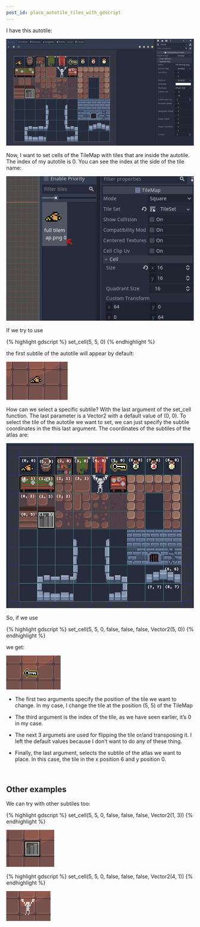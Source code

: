 ```yaml
---
post_id: place_autotile_tiles_with_gdscript
---
```


I have this autotile:

![My autotile](/assets/images/godot/place_autotile_tiles_with_gdscript/autotile.jpg)

Now, I want to set cells of the TileMap with tiles that are inside the autotile. The index of my autotile is 0. You can see the index at the side of the tile name:

![Autotile index](/assets/images/godot/place_autotile_tiles_with_gdscript/autotile_index.jpg)

If we try to use

{% highlight gdscript %}
set_cell(5, 5, 0)
{% endhighlight %}

the first subtile of the autotile will appear by default:

![Bag of coins tile](/assets/images/godot/place_autotile_tiles_with_gdscript/basic_set_cell.jpg)

How can we select a specific subtile? With the last argument of the set_cell function. The last parameter is a Vector2 with a default value of (0, 0). To select the tile of the autotile we want to set, we can just specify the subtile coordinates in the this last argument. The coordinates of the subtiles of the atlas are:

![Atlas coordinates](/assets/images/godot/place_autotile_tiles_with_gdscript/autotile_with_coordinates.jpg)

So, if we use

{% highlight gdscript %}
set_cell(5, 5, 0, false, false, false, Vector2(5, 0))
{% endhighlight %}

we get:

![Key tile](/assets/images/godot/place_autotile_tiles_with_gdscript/key_tile.jpg)

- The first two arguments specify the position of the tile we want to change. In my case, I change the tile at the position (5, 5) of the TileMap

- The third argument is the index of the tile, as we have seen earlier, it’s 0 in my case.

- The next 3 argumets are used for flipping the tile or/and transposing it. I left the default values because I don’t want to do any of these thing.

- Finally, the last argument, selects the subtile of the atlas we want to place. In this case, the tile in the x position 6 and y position 0.

<br>

## Other examples

We can try with other subtiles too:

{% highlight gdscript %}
set_cell(5, 5, 0, false, false, false, Vector2(1, 3))
{% endhighlight %}

![Stairs tile](/assets/images/godot/place_autotile_tiles_with_gdscript/stairs_tile.jpg)

{% highlight gdscript %}
set_cell(5, 5, 0, false, false, false, Vector2(4, 1))
{% endhighlight %}

![Skeleton tile](/assets/images/godot/place_autotile_tiles_with_gdscript/skeleton_tile.jpg)